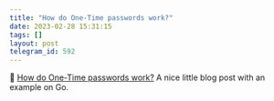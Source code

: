 ```yaml
---
title: "How do One-Time passwords work?"
date: 2023-02-28 15:31:15
tags: []
layout: post
telegram_id: 592
---
```


📝 [How do One-Time passwords work?](https://zserge.com/posts/one-time-passwords/) A nice little blog post with an example on Go.
